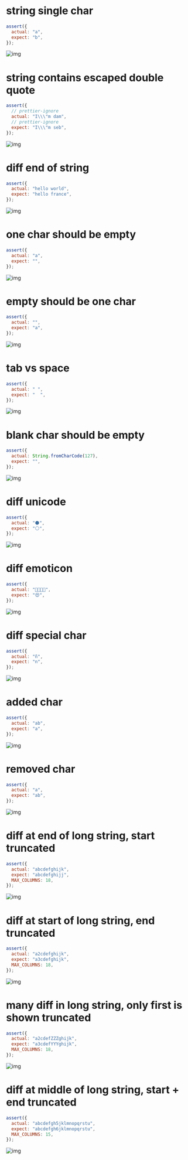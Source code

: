 # string single char

```js
assert({
  actual: "a",
  expect: "b",
});
```

![img](<./string/string single char.svg>)

# string contains escaped double quote

```js
assert({
  // prettier-ignore
  actual: "I\\\"m dam",
  // prettier-ignore
  expect: "I\\\"m seb",
});
```

![img](<./string/string contains escaped double quote.svg>)

# diff end of string

```js
assert({
  actual: "hello world",
  expect: "hello france",
});
```

![img](<./string/diff end of string.svg>)

# one char should be empty

```js
assert({
  actual: "a",
  expect: "",
});
```

![img](<./string/one char should be empty.svg>)

# empty should be one char

```js
assert({
  actual: "",
  expect: "a",
});
```

![img](<./string/empty should be one char.svg>)

# tab vs space

```js
assert({
  actual: "	",
  expect: "  ",
});
```

![img](<./string/tab vs space.svg>)

# blank char should be empty

```js
assert({
  actual: String.fromCharCode(127),
  expect: "",
});
```

![img](<./string/blank char should be empty.svg>)

# diff unicode

```js
assert({
  actual: "⚫️",
  expect: "⚪️",
});
```

![img](<./string/diff unicode.svg>)

# diff emoticon

```js
assert({
  actual: "👨‍👩‍👧‍👧",
  expect: "😍",
});
```

![img](<./string/diff emoticon.svg>)

# diff special char

```js
assert({
  actual: "ñ",
  expect: "n",
});
```

![img](<./string/diff special char.svg>)

# added char

```js
assert({
  actual: "ab",
  expect: "a",
});
```

![img](<./string/added char.svg>)

# removed char

```js
assert({
  actual: "a",
  expect: "ab",
});
```

![img](<./string/removed char.svg>)

# diff at end of long string, start truncated

```js
assert({
  actual: "abcdefghijk",
  expect: "abcdefghijj",
  MAX_COLUMNS: 18,
});
```

![img](<./string/diff at end of long string, start truncated.svg>)

# diff at start of long string, end truncated

```js
assert({
  actual: "a2cdefghijk",
  expect: "a3cdefghijk",
  MAX_COLUMNS: 18,
});
```

![img](<./string/diff at start of long string, end truncated.svg>)

# many diff in long string, only first is shown truncated

```js
assert({
  actual: "a2cdefZZZghijk",
  expect: "a3cdefYYYghijk",
  MAX_COLUMNS: 18,
});
```

![img](<./string/many diff in long string, only first is shown truncated.svg>)

# diff at middle of long string, start + end truncated

```js
assert({
  actual: "abcdefgh5jklmnopqrstu",
  expect: "abcdefgh6jklmnopqrstu",
  MAX_COLUMNS: 15,
});
```

![img](<./string/diff at middle of long string, start + end truncated.svg>)

